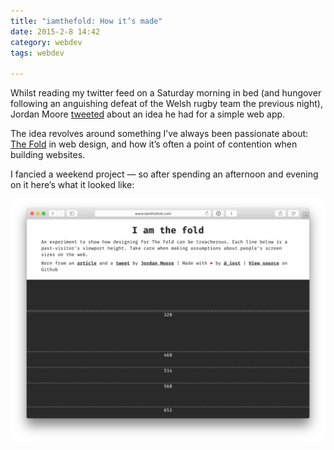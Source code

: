 ```yaml
---
title: "iamthefold: How it’s made"
date: 2015-2-8 14:42
category: webdev
tags: webdev

---
```


Whilst reading my twitter feed on a Saturday morning in bed (and hungover following an anguishing defeat of the Welsh rugby team the previous night), Jordan Moore [tweeted](https://twitter.com/jordanmoore/status/563980959901843456) about an idea he had for a simple web app.

The idea revolves around something I’ve always been passionate about: [The Fold](https://en.wikipedia.org/wiki/Above_the_fold) in web design, and how it’s often a point of contention when building websites.

I fancied a weekend project — so after spending an afternoon and evening on it here’s what it looked like:

![IamTheFold](/images/fold/iamthefold.png)

<!--Data collection began on Sunday 8th Feb around 14:49. A surprisingly short amount of time later, multiple unscrupulous individuals figured out how to exploit the [very simple]() POST-accepting API I wrote: sending every number between 0 and 100k, sending 1337 or derivatives, negative values, and so on. Shortly after this I implemented IP blacklisting (so a single IP could only send a single fold value) and scrubbed the unscrupulous data. At the time it was pretty stressful to see your little baby project getting ruined before your eyes. Unbeknownst to me, I implemented the feature wrong and was blacklisting every single IP that was posting to the API.-->
